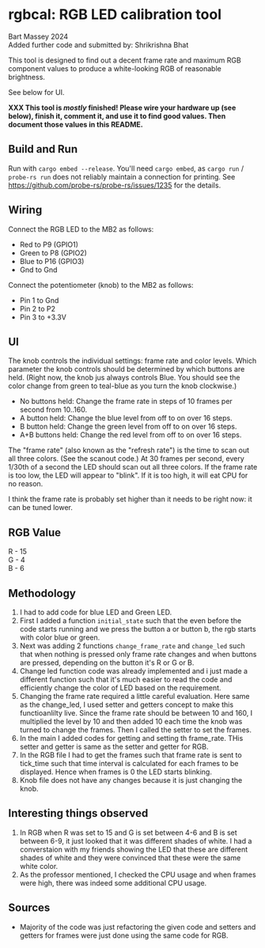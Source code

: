 # rgbcal: RGB LED calibration tool
Bart Massey 2024 <br>
Added further code and submitted by: Shrikrishna Bhat

This tool is designed to find out a decent frame rate and
maximum RGB component values to produce a white-looking RGB
of reasonable brightness.

See below for UI.

**XXX This tool is *mostly* finished! Please wire your
hardware up (see below), finish it, comment it, and use it
to find good values. Then document those values in this
README.**

## Build and Run

Run with `cargo embed --release`. You'll need `cargo embed`, as
`cargo run` / `probe-rs run` does not reliably maintain a
connection for printing. See
https://github.com/probe-rs/probe-rs/issues/1235 for the
details.

## Wiring

Connect the RGB LED to the MB2 as follows:

* Red to P9 (GPIO1)
* Green to P8 (GPIO2)
* Blue to P16 (GPIO3)
* Gnd to Gnd

Connect the potentiometer (knob) to the MB2 as follows:

* Pin 1 to Gnd
* Pin 2 to P2
* Pin 3 to +3.3V

## UI

The knob controls the individual settings: frame rate and
color levels. Which parameter the knob controls should be
determined by which buttons are held. (Right now, the knob
jus always controls Blue. You should see the color change
from green to teal-blue as you turn the knob clockwise.)

* No buttons held: Change the frame rate in steps of 10
  frames per second from 10..160.
* A button held: Change the blue level from off to on over
  16 steps.
* B button held: Change the green level from off to on over
  16 steps.
* A+B buttons held: Change the red level from off to on over
  16 steps.

The "frame rate" (also known as the "refresh rate") is the
time to scan out all three colors. (See the scanout code.)
At 30 frames per second, every 1/30th of a second the LED
should scan out all three colors. If the frame rate is too
low, the LED will appear to "blink". If it is too high, it
will eat CPU for no reason.

I think the frame rate is probably set higher than it needs
to be right now: it can be tuned lower.

## RGB Value
R - 15 <br>
G - 4 <br>
B - 6 <br>

## Methodology
1. I had to add code for blue LED and Green LED.
2. First I added a function ```initial_state``` such that the even before the code starts running and we press the button a or button b, the rgb starts with color blue or green.
3. Next was adding 2 functions ```change_frame_rate``` and ```change_led``` such that when nothing is pressed only frame rate changes and when buttons are pressed, depending on the button it's R or G or B.
4. Change led function code was already implemented and i just made a different function such that it's much easier to read the code and efficiently change the color of LED based on the requirement.
5. Changing the frame rate required a little careful evaluation.
Here same as the change_led, I used setter and getters concept to make this functioanlilty live. Since the frame rate should be between 10 and 160, I multiplied the level by 10 and then added 10 each time the knob was turned to change the frames. Then I called the setter to set the frames.
6. In the main I added codes for getting and setting th frame_rate. THis setter and getter is same as the setter and getter for RGB.
7. In the RGB file I had to get the frames such that frame rate is sent to tick_time such that time interval is calculated for each frames to be displayed. Hence when frames is 0 the LED starts blinking.
8. Knob file does not have any changes because it is just changing the knob.

## Interesting things observed
1. In RGB when R was set to 15 and G is set between 4-6 and B is set between 6-9, it just looked that it was different shades of white. I had a converstaion with my friends showing the LED that these are different shades of white and they were convinced that these were the same white color.
2. As the professor mentioned, I checked the CPU usage and when frames were high, there was indeed some additional CPU usage.

## Sources
- Majority of the code was just refactoring the given code and setters and getters for frames were just done using the same code for RGB.

